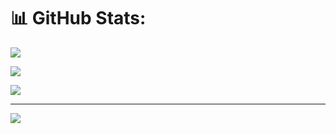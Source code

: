 # 📊 GitHub Stats:
![](https://github-readme-stats.vercel.app/api?username=swannwlme&theme=tokyonight&hide_border=false&include_all_commits=false&count_private=false)<br/>

![](https://github-readme-streak-stats.herokuapp.com/?user=swannwlme&theme=tokyonight&hide_border=false)<br/>

![](https://github-readme-stats.vercel.app/api/top-langs/?username=swannwlme&theme=tokyonight&hide_border=false&include_all_commits=false&count_private=false&layout=compact)

---
[![](https://visitcount.itsvg.in/api?id=swannwlme&icon=0&color=0)](https://visitcount.itsvg.in)

<!-- Proudly created with GPRM ( https://gprm.itsvg.in ) -->